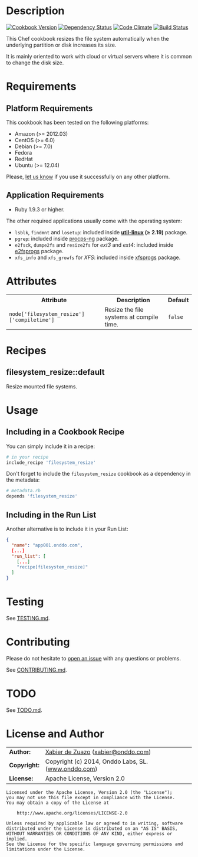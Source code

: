 Description
===========
[![Cookbook Version](https://img.shields.io/cookbook/v/filesystem_resize.svg?style=flat)](https://supermarket.getchef.com/cookbooks/filesystem_resize)
[![Dependency Status](http://img.shields.io/gemnasium/onddo/filesystem_resize-cookbook.svg?style=flat)](https://gemnasium.com/onddo/filesystem_resize-cookbook)
[![Code Climate](http://img.shields.io/codeclimate/github/onddo/filesystem_resize-cookbook.svg?style=flat)](https://codeclimate.com/github/onddo/filesystem_resize-cookbook)
[![Build Status](http://img.shields.io/travis/onddo/filesystem_resize-cookbook/0.1.0.svg?style=flat)](https://travis-ci.org/onddo/filesystem_resize-cookbook)

This Chef cookbook resizes the file system automatically when the underlying partition or disk increases its size.

It is mainly oriented to work with cloud or virtual servers where it is common to change the disk size.

Requirements
============

## Platform Requirements

This cookbook has been tested on the following platforms:

* Amazon (>= 2012.03)
* CentOS (>= 6.0)
* Debian (>= 7.0)
* Fedora
* RedHat
* Ubuntu (>= 12.04)

Please, [let us know](https://github.com/onddo/filesystem_resize-cookbook/issues/new?title=I%20have%20used%20it%20successfully%20on%20...) if you use it successfully on any other platform.

## Application Requirements

* Ruby 1.9.3 or higher.

The other required applications usually come with the operating system:

* `lsblk`, `findmnt` and `losetup`: included inside **[util-linux](http://en.wikipedia.org/wiki/Util-linux) (&ge; 2.19)** package.
* `pgrep`: included inside [procps-ng](http://sourceforge.net/projects/procps-ng/) package.
* `e2fsck`, `dumpe2fs` and `resize2fs` for *ext3* and *ext4*: included inside [e2fsprogs](http://e2fsprogs.sourceforge.net/) package.
* `xfs_info` and `xfs_growfs` for *XFS*: included inside [xfsprogs](http://oss.sgi.com/projects/xfs/) package.

Attributes
==========

<table>
  <tr>
    <th>Attribute</th>
    <th>Description</th>
    <th>Default</th>
  </tr>
  <tr>
    <td><code>node['filesystem_resize']['compiletime']</code></td>
    <td>Resize the file systems at compile time.</td>
    <td><code>false</code></td>
  </tr>
</table>

Recipes
=======

## filesystem_resize::default

Resize mounted file systems.

Usage
=====

## Including in a Cookbook Recipe

You can simply include it in a recipe:

```ruby
# in your recipe
include_recipe 'filesystem_resize'
```

Don't forget to include the `filesystem_resize` cookbook as a dependency in the metadata:

```ruby
# metadata.rb
depends 'filesystem_resize'
```

## Including in the Run List

Another alternative is to include it in your Run List:

```json
{
  "name": "app001.onddo.com",
  [...]
  "run_list": [
    [...]
    "recipe[filesystem_resize]"
  ]
}
```

Testing
=======

See [TESTING.md](https://github.com/onddo/filesystem_resize-cookbook/blob/master/TESTING.md).

Contributing
============

Please do not hesitate to [open an issue](https://github.com/onddo/filesystem_resize-cookbook/issues/new) with any questions or problems.

See [CONTRIBUTING.md](https://github.com/onddo/filesystem_resize-cookbook/blob/master/CONTRIBUTING.md).

TODO
====

See [TODO.md](https://github.com/onddo/filesystem_resize-cookbook/blob/master/TODO.md).

License and Author
==================

|                      |                                          |
|:---------------------|:-----------------------------------------|
| **Author:**          | [Xabier de Zuazo](https://github.com/zuazo) (<xabier@onddo.com>)
| **Copyright:**       | Copyright (c) 2014, Onddo Labs, SL. (www.onddo.com)
| **License:**         | Apache License, Version 2.0

    Licensed under the Apache License, Version 2.0 (the "License");
    you may not use this file except in compliance with the License.
    You may obtain a copy of the License at
    
        http://www.apache.org/licenses/LICENSE-2.0
    
    Unless required by applicable law or agreed to in writing, software
    distributed under the License is distributed on an "AS IS" BASIS,
    WITHOUT WARRANTIES OR CONDITIONS OF ANY KIND, either express or implied.
    See the License for the specific language governing permissions and
    limitations under the License.
